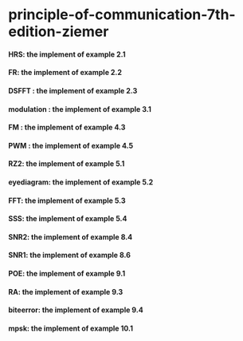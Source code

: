 # principle-of-communication-7th-edition-ziemer
#### HRS: the implement of example 2.1
#### FR: the implement of example 2.2
#### DSFFT : the implement of example 2.3
#### modulation : the implement of example 3.1
#### FM : the implement of example 4.3
#### PWM : the implement of example 4.5
#### RZ2: the implement of example 5.1
#### eyediagram: the implement of example 5.2
#### FFT: the implement of example 5.3
#### SSS: the implement of example 5.4
#### SNR2: the implement of example 8.4
#### SNR1: the implement of example 8.6
#### POE: the implement of example 9.1
#### RA: the implement of example 9.3
#### biteerror: the implement of example 9.4
#### mpsk: the implement of example 10.1
